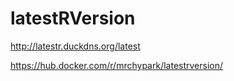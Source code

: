 # latestRVersion

<http://latestr.duckdns.org/latest>

<https://hub.docker.com/r/mrchypark/latestrversion/>
